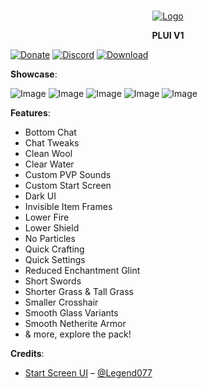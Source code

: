 <br/>
<p align="center">
  <a href="https://github.com/artsvn/PocketLoki">
    <img src="https://static1.textcraft.net/data1/b/4/b470a313d4b5040567f714a8975057ed5fa925c8da39a3ee5e6b4b0d3255bfef95601890afd80709da39a3ee5e6b4b0d3255bfef95601890afd8070975f6a90f68302a925908dbbefd0a80c0.png" alt="Logo">
  </a>
  <b><p align="center">PLUI V1</p></b>
</p>

[![Donate](https://img.shields.io/badge/DONATE-COFFEE-A6C1DF)](https://lokibot.site/donate) 
[![Discord](https://img.shields.io/badge/DISCORD-SERVER-A8AAD0)](https://discord.gg/R89XUt7uMa) 
[![Download](https://img.shields.io/badge/DOWNLOAD-PLUI-ABD4C2)](https://link-target.net/640073/plui-v11)

**Showcase**:

![Image](https://media.discordapp.net/attachments/1096894008111935644/1097081723860295730/Screenshot_20230416_153809.jpg)
![Image](https://media.discordapp.net/attachments/1096894008111935644/1097081739660238918/Screenshot_20230416_153758.jpg)
![Image](https://media.discordapp.net/attachments/1096894008111935644/1097081758769491998/Screenshot_20230416_153922.jpg)
![Image](https://media.discordapp.net/attachments/1096894008111935644/1097081783473946765/Screenshot_20230416_153945.jpg)
![Image](https://media.discordapp.net/attachments/1096894008111935644/1097081803879227453/Screenshot_20230416_154046.jpg)

**Features**:
* Bottom Chat
* Chat Tweaks
* Clean Wool
* Clear Water
* Custom PVP Sounds
* Custom Start Screen
* Dark UI
* Invisible Item Frames
* Lower Fire
* Lower Shield
* No Particles
* Quick Crafting
* Quick Settings
* Reduced Enchantment Glint
* Short Swords
* Shorter Grass & Tall Grass
* Smaller Crosshair
* Smooth Glass Variants
* Smooth Netherite Armor
* & more, explore the pack!

**Credits**:
* [Start Screen UI](https://mcpedl.com/legend-s-ui-pack/) – [@Legend077](https://github.com/LeGend077)
